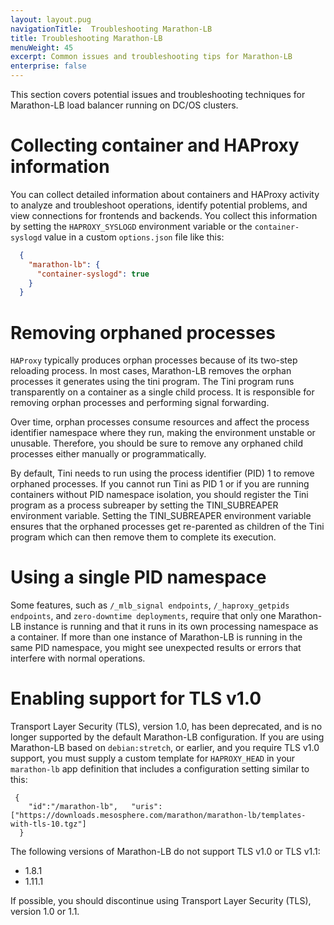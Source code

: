 ```yaml
---
layout: layout.pug
navigationTitle:  Troubleshooting Marathon-LB
title: Troubleshooting Marathon-LB  
menuWeight: 45
excerpt: Common issues and troubleshooting tips for Marathon-LB
enterprise: false
---
```

This section covers potential issues and troubleshooting techniques for Marathon-LB load balancer running on DC/OS clusters.

# Collecting container and HAProxy information
You can collect detailed information about containers and HAProxy activity to analyze and troubleshoot operations, identify potential problems, and view connections for frontends and backends. You collect this information by setting the `HAPROXY_SYSLOGD` environment variable or the `container-syslogd` value in a custom `options.json` file like this:

```json
  {
    "marathon-lb": {
      "container-syslogd": true
    }
  }
```

# Removing orphaned processes
`HAProxy` typically produces orphan processes because of its two-step reloading process. In most cases, Marathon-LB removes the orphan processes it generates using the tini program. The Tini program runs transparently on a container as a single child process. It is responsible for removing orphan processes and performing signal forwarding.

Over time, orphan processes consume resources and affect the process identifier namespace where they run, making the environment unstable or unusable. Therefore, you should be sure to remove any orphaned child processes either manually or programmatically.

By default, Tini needs to run using the process identifier (PID) 1 to remove orphaned processes. If you cannot run Tini as PID 1 or if you are running containers without PID namespace isolation, you should register the Tini program as a process subreaper by  setting the TINI_SUBREAPER environment variable.  Setting the TINI_SUBREAPER environment variable ensures that the orphaned processes get re-parented as children of the Tini program which can then remove them to complete its execution.

# Using a single PID namespace
Some features, such as `/_mlb_signal endpoints`, `/_haproxy_getpids endpoints`, and `zero-downtime deployments`, require that only one Marathon-LB instance is running and that it runs in its own processing namespace as a container. If more than one instance of Marathon-LB is running in the same PID namespace, you might see unexpected results or errors that interfere with normal operations.

# Enabling support for TLS v1.0
Transport Layer Security (TLS), version 1.0, has been deprecated, and is no longer supported by the default Marathon-LB configuration. If you are using Marathon-LB based on `debian:stretch`, or earlier, and you require TLS v1.0 support, you must supply a custom template for `HAPROXY_HEAD` in your `marathon-lb` app definition that includes a configuration setting similar to this:

```
 {
    "id":"/marathon-lb",   "uris":["https://downloads.mesosphere.com/marathon/marathon-lb/templates-with-tls-10.tgz"]
  }
```

The following versions of Marathon-LB do not support TLS v1.0 or TLS v1.1:
* 1.8.1
* 1.11.1

If possible, you should discontinue using Transport Layer Security (TLS), version 1.0 or 1.1.